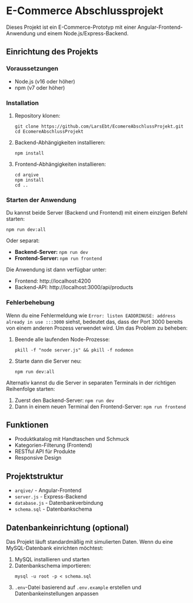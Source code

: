 # E-Commerce Abschlussprojekt

Dieses Projekt ist ein E-Commerce-Prototyp mit einer Angular-Frontend-Anwendung und einem Node.js/Express-Backend.

## Einrichtung des Projekts

### Voraussetzungen

- Node.js (v16 oder höher)
- npm (v7 oder höher)

### Installation

1. Repository klonen:

   ```
   git clone https://github.com/LarsEbt/EcomereAbschlussProjekt.git
   cd EcomereAbschlussProjekt
   ```

2. Backend-Abhängigkeiten installieren:

   ```
   npm install
   ```

3. Frontend-Abhängigkeiten installieren:
   ```
   cd arqive
   npm install
   cd ..
   ```

### Starten der Anwendung

Du kannst beide Server (Backend und Frontend) mit einem einzigen Befehl starten:

```
npm run dev:all
```

Oder separat:

- **Backend-Server:** `npm run dev`
- **Frontend-Server:** `npm run frontend`

Die Anwendung ist dann verfügbar unter:

- Frontend: http://localhost:4200
- Backend-API: http://localhost:3000/api/products

### Fehlerbehebung

Wenn du eine Fehlermeldung wie `Error: listen EADDRINUSE: address already in use :::3000` siehst, bedeutet das, dass der Port 3000 bereits von einem anderen Prozess verwendet wird. Um das Problem zu beheben:

1. Beende alle laufenden Node-Prozesse:
   ```
   pkill -f "node server.js" && pkill -f nodemon
   ```
2. Starte dann die Server neu:
   ```
   npm run dev:all
   ```

Alternativ kannst du die Server in separaten Terminals in der richtigen Reihenfolge starten:

1. Zuerst den Backend-Server: `npm run dev`
2. Dann in einem neuen Terminal den Frontend-Server: `npm run frontend`

## Funktionen

- Produktkatalog mit Handtaschen und Schmuck
- Kategorien-Filterung (Frontend)
- RESTful API für Produkte
- Responsive Design

## Projektstruktur

- `arqive/` - Angular-Frontend
- `server.js` - Express-Backend
- `database.js` - Datenbankverbindung
- `schema.sql` - Datenbankschema

## Datenbankeinrichtung (optional)

Das Projekt läuft standardmäßig mit simulierten Daten. Wenn du eine MySQL-Datenbank einrichten möchtest:

1. MySQL installieren und starten
2. Datenbankschema importieren:
   ```
   mysql -u root -p < schema.sql
   ```
3. `.env`-Datei basierend auf `.env.example` erstellen und Datenbankeinstellungen anpassen
